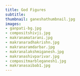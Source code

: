 ```yaml
---
title: God Figures
subtitle:
thumbnail: ganeshathumbnail.jpg
images:
- ganpati-bg.jpg
- compositshivji.jpg
- makranamatarani.jpg
- makranaradhakrishn.jpg
- makranaramdarbar.jpg
- makranalakshmiganesh.jpg
- makranashivparivar.jpg
- compositmarbleganesh1.jpg
- makranasaibab1.jpg
---
```

